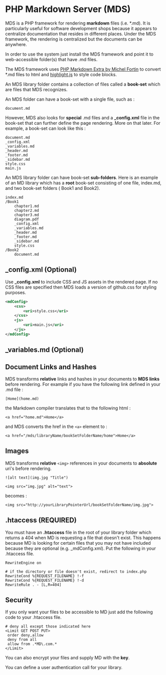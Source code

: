 # PHP Markdown Server (MDS)

MDS is a PHP framework for rendering **markdown** files (i.e. *.md).  It is particularly useful for software development shops because it appears to centralize documentation that resides in different places.  Under the MDS framework, the rendering is centralized but the documents can be anywhere.

In order to use the system just install the MDS framework and point it to web-accessible folder(s) that have .md files.

The MDS framework uses [PHP Markdown Extra by Michel Fortin](http://michelf.ca/projects/php-markdown/) to convert *.md files to html and [highlight.js](http://highlightjs.org/) to style code blocks. 


An MDS library folder contains a collection of files called a **book-set** which are files that MDS recognizes.

An MDS folder can have a book-set with a single file, such as :

	document.md
	
However, MDS also looks for **special** .md files and a **_config.xml** file in the book-set that can further define the page rendering.  More on that later.  For example, a book-set can look like this :
	
	document.md
	_config.xml
	_variables.md
	_header.md
	_footer.md
	_sidebar.md
	style.css
	main.js

An MDS library folder can have book-set **sub-folders**.  Here is an example of an MD library which has a **root** book-set consisting of one file, index.md, and two book-set folders ( Book1 and Book2).

	index.md
	/Book1
		chapter1.md
		chapter2.md
		chapter3.md
		diagram.pdf
		_config.xml
		_variables.md
		_header.md
		_footer.md
		_sidebar.md
		style.css
	/Book2
		document.md


## _config.xml  (Optional)

Use **_config.xml** to include CSS and JS assets in the rendered page.  If no CSS files are specified then MDS loads a version of github.css for styling purposes.

~~~~.xml
<mdConfig>
	<css>
		<uri>style.css</uri>
	</css>
	<js>
		<uri>main.js</uri>
	</js>
</mdConfig>
~~~~


## _variables.md (Optional)

## Document Links and Hashes

MDS transforms **relative** links and hashes in your documents to **MDS links** before rendering.  For example if you have the following link defined in your .md file :

	[Home](home.md)
	
the Markdown compiler translates that to the following html :
	
	<a href="home.md">Home</a>
	
and MDS converts the href in the `<a>` element to :

	<a href="/mds/libraryName/bookSetFolderName/home">Home</a>
	
## Images

MDS transforms **relative** `<img>` references in your documents to **absolute** uri's before rendering.

	![alt text](img.jpg "Title")
	
	<img src="img.jpg" alt="text">
	
becomes :

	<img src="http://yourLibraryPointerUrl/bookSetFolderName/img.jpg">


## .htaccess (REQUIRED)

You must have an **.htaccess** file in the root of your library folder which returns a 404 when MD is requesting a file that doesn't exist.   This happens because MD is looking for certain files that you may not have included because they are optional (e.g. _mdConfig.xml).  Put the following in your .htaccess file.

	RewriteEngine on
	
	# if the directory or file doesn't exist, redirect to index.php
	RewriteCond %{REQUEST_FILENAME} !-f
	RewriteCond %{REQUEST_FILENAME} !-d
	RewriteRule . - [L,R=404]

## Security

If you only want your files to be accessible to MD just add the following code to your .htaccess file.

	# deny all except those indicated here
	<Limit GET POST PUT>
	 order deny,allow
	 deny from all
	 allow from .*MD\.com.*
	</Limit>

You can also encrypt your files and supply MD with the **key**.

You can define a user authentication call for your library.


